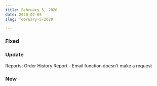 ```yaml
---
title: February 5, 2020
date: 2020-02-05
slug: february-5-2020

---
```

### Fixed

### Update

Reports:  Order History Report - Email function doesn't make a request

### New